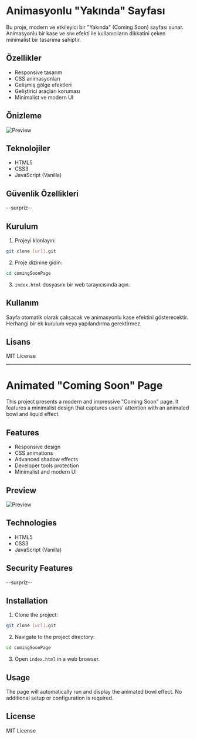 # Animasyonlu "Yakında" Sayfası

Bu proje, modern ve etkileyici bir "Yakında" (Coming Soon) sayfası sunar. Animasyonlu bir kase ve sıvı efekti ile kullanıcıların dikkatini çeken minimalist bir tasarıma sahiptir.

## Özellikler

- Responsive tasarım
- CSS animasyonları
- Gelişmiş gölge efektleri
- Geliştirici araçları koruması
- Minimalist ve modern UI

## Önizleme

![Preview](assets/preview.gif)

## Teknolojiler

- HTML5
- CSS3
- JavaScript (Vanilla)

## Güvenlik Özellikleri

--surpriz--

## Kurulum

1. Projeyi klonlayın:
```bash
git clone [url].git
```

2. Proje dizinine gidin:
```bash
cd comingSoonPage
```

3. `index.html` dosyasını bir web tarayıcısında açın.

## Kullanım

Sayfa otomatik olarak çalışacak ve animasyonlu kase efektini gösterecektir. Herhangi bir ek kurulum veya yapılandırma gerektirmez.

## Lisans

MIT License

---

# Animated "Coming Soon" Page

This project presents a modern and impressive "Coming Soon" page. It features a minimalist design that captures users' attention with an animated bowl and liquid effect.

## Features

- Responsive design
- CSS animations
- Advanced shadow effects
- Developer tools protection
- Minimalist and modern UI

## Preview

![Preview](assets/preview.gif)

## Technologies

- HTML5
- CSS3
- JavaScript (Vanilla)

## Security Features

--surpriz--

## Installation

1. Clone the project:
```bash
git clone [url].git
```

2. Navigate to the project directory:
```bash
cd comingSoonPage
```

3. Open `index.html` in a web browser.

## Usage

The page will automatically run and display the animated bowl effect. No additional setup or configuration is required.

## License

MIT License

